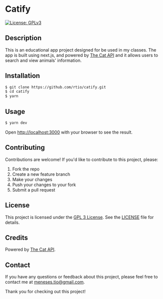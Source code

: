 # Catify

[![License: GPLv3](https://img.shields.io/badge/License-GPL%203-yellowgreen)](https://opensource.org/license/gpl-3-0/)

## Description

This is an educational app project designed for be used in my classes. The app is built using next.js, and powered by [The Cat API](https://thecatapi.com/) and it allows users to search and view animals' information.

## Installation

```bash
$ git clone https://github.com/rtio/catify.git
$ cd catify
$ yarn
```

## Usage

```bash
$ yarn dev
```

Open [http://localhost:3000](http://localhost:3000) with your browser to see the result.

## Contributing

Contributions are welcome! If you'd like to contribute to this project, please:

1. Fork the repo
2. Create a new feature branch
3. Make your changes
4. Push your changes to your fork
5. Submit a pull request

## License

This project is licensed under the [GPL 3 License](https://opensource.org/license/gpl-3-0/). See the [LICENSE](LICENSE) file for details.

## Credits

Powered by [The Cat API](https://thecatapi.com/).

## Contact

If you have any questions or feedback about this project, please feel free to contact me at meneses.tio@gmail.com. 

Thank you for checking out this project!

